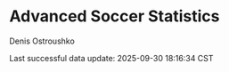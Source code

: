 # Advanced Soccer Statistics
Denis Ostroushko

<!-- gfm -->

Last successful data update: 2025-09-30 18:16:34 CST
